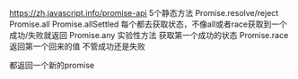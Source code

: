 https://zh.javascript.info/promise-api
5个静态方法
Promise.resolve/reject
Promise.all
Promise.allSettled 每个都去获取状态，不像all或者race获取到一个成功/失败就返回
Promise.any 实验性方法 获取第一个成功的状态
Promise.race 返回第一个回来的值 不管成功还是失败


都返回一个新的promise